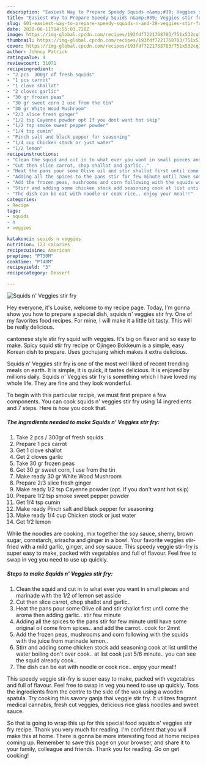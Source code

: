```yaml
---
description: "Easiest Way to Prepare Speedy Squids n&amp;#39; Veggies stir fry"
title: "Easiest Way to Prepare Speedy Squids n&amp;#39; Veggies stir fry"
slug: 601-easiest-way-to-prepare-speedy-squids-n-and-39-veggies-stir-fry
date: 2020-06-11T14:55:03.728Z
image: https://img-global.cpcdn.com/recipes/193fdf7221768703/751x532cq70/squids-n-veggies-stir-fry-recipe-main-photo.jpg
thumbnail: https://img-global.cpcdn.com/recipes/193fdf7221768703/751x532cq70/squids-n-veggies-stir-fry-recipe-main-photo.jpg
cover: https://img-global.cpcdn.com/recipes/193fdf7221768703/751x532cq70/squids-n-veggies-stir-fry-recipe-main-photo.jpg
author: Johnny Patrick
ratingvalue: 4
reviewcount: 31071
recipeingredient:
- "2 pcs  300gr of fresh squids"
- "1 pcs carrot"
- "1 clove shallot"
- "2 cloves garlic"
- "30 gr frozen peas"
- "30 gr sweet corn I use from the tin"
- "30 gr White Wood Mushroom"
- "2/3 slice fresh ginger"
- "1/2 tsp Cayenne powder opt If you dont want hot skip"
- "1/2 tsp smoke sweet pepper powder"
- "1/4 tsp cumin"
- "Pinch salt and black pepper for seasoning"
- "1/4 cup Chicken stock or just water"
- "1/2 lemon"
recipeinstructions:
- "Clean the squid and cut in to what ever you want in small pieces and marinade with the 1/2 of lemon set asside"
- "Cut then slice carrot, chop shallot and garlic.."
- "Heat the pans pour some Olive oil and stir shallot first until come the aroma then adding garlic.. stir few minute"
- "Adding all the spices to the pans stir for few minute until have some original oil come from spices.. and add the carrot.. cook for 2mnt"
- "Add the frozen peas, mushrooms and corn following with the squids with the juice from marinade lemon.."
- "Stirr and adding some chicken stock add seasoning cook at list until the water boiling don&#39;t over cook.. at list cook just 5/6 minute.. you can see the squid already cook.."
- "The dish can be eat with noodle or cook rice.. enjoy your meal!!"
categories:
- Recipe
tags:
- squids
- n
- veggies

katakunci: squids n veggies 
nutrition: 123 calories
recipecuisine: American
preptime: "PT30M"
cooktime: "PT48M"
recipeyield: "3"
recipecategory: Dessert

---
```



![Squids n&#39; Veggies stir fry](https://img-global.cpcdn.com/recipes/193fdf7221768703/751x532cq70/squids-n-veggies-stir-fry-recipe-main-photo.jpg)

Hey everyone, it's Louise, welcome to my recipe page. Today, I'm gonna show you how to prepare a special dish, squids n&#39; veggies stir fry. One of my favorites food recipes. For mine, I will make it a little bit tasty. This will be really delicious.

cantonese style stir fry squid with veggies. It&#39;s big on flavor and so easy to make. Spicy squid stir fry recipe or Ojingeo Bokkeum is a simple, easy Korean dish to prepare. Uses gochujang which makes it extra delicious.

Squids n&#39; Veggies stir fry is one of the most well liked of recent trending meals on earth. It is simple, it is quick, it tastes delicious. It is enjoyed by millions daily. Squids n&#39; Veggies stir fry is something which I have loved my whole life. They are fine and they look wonderful.


To begin with this particular recipe, we must first prepare a few components. You can cook squids n&#39; veggies stir fry using 14 ingredients and 7 steps. Here is how you cook that.

<!--inarticleads1-->

##### The ingredients needed to make Squids n&#39; Veggies stir fry:

1. Take 2 pcs / 300gr of fresh squids
1. Prepare 1 pcs carrot
1. Get 1 clove shallot
1. Get 2 cloves garlic
1. Take 30 gr frozen peas
1. Get 30 gr sweet corn, I use from the tin
1. Make ready 30 gr White Wood Mushroom
1. Prepare 2/3 slice fresh ginger
1. Make ready 1/2 tsp Cayenne powder (opt. If you don&#39;t want hot skip)
1. Prepare 1/2 tsp smoke sweet pepper powder
1. Get 1/4 tsp cumin
1. Make ready Pinch salt and black pepper for seasoning
1. Make ready 1/4 cup Chicken stock or just water
1. Get 1/2 lemon


While the noodles are cooking, mix together the soy sauce, sherry, brown sugar, cornstarch, sriracha and ginger in a bowl. Your favorite veggies stir-fried with a mild garlic, ginger, and soy sauce. This speedy veggie stir-fry is super easy to make, packed with vegetables and full of flavour. Feel free to swap in veg you need to use up quickly. 

<!--inarticleads2-->

##### Steps to make Squids n&#39; Veggies stir fry:

1. Clean the squid and cut in to what ever you want in small pieces and marinade with the 1/2 of lemon set asside
1. Cut then slice carrot, chop shallot and garlic..
1. Heat the pans pour some Olive oil and stir shallot first until come the aroma then adding garlic.. stir few minute
1. Adding all the spices to the pans stir for few minute until have some original oil come from spices.. and add the carrot.. cook for 2mnt
1. Add the frozen peas, mushrooms and corn following with the squids with the juice from marinade lemon..
1. Stirr and adding some chicken stock add seasoning cook at list until the water boiling don&#39;t over cook.. at list cook just 5/6 minute.. you can see the squid already cook..
1. The dish can be eat with noodle or cook rice.. enjoy your meal!!


This speedy veggie stir-fry is super easy to make, packed with vegetables and full of flavour. Feel free to swap in veg you need to use up quickly. Toss the ingredients from the centre to the side of the wok using a wooden spatula. Try cooking this savory ganja thai veggie stir fry. It utilizes fragrant medical cannabis, fresh cut veggies, delicious rice glass noodles and sweet sauce. 

So that is going to wrap this up for this special food squids n&#39; veggies stir fry recipe. Thank you very much for reading. I'm confident that you will make this at home. There is gonna be more interesting food at home recipes coming up. Remember to save this page on your browser, and share it to your family, colleague and friends. Thank you for reading. Go on get cooking!
